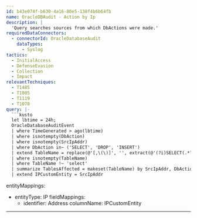 ```yaml
---
id: b43e074f-b630-4a16-80e5-138f4b6b64fb
name: OracleDBAudit - Action by Ip
description: |
  'Query searches sources from which DbActions were made.'
requiredDataConnectors:
  - connectorId: OracleDatabaseAudit
    dataTypes:
      - Syslog
tactics:
  - InitialAccess
  - DefenseEvasion
  - Collection
  - Impact
relevantTechniques:
  - T1485
  - T1005
  - T1119
  - T1078
query: |-
  ```kusto
  let lbtime = 24h;
  OracleDatabaseAuditEvent
  | where TimeGenerated > ago(lbtime)
  | where isnotempty(DbAction)
  | where isnotempty(SrcIpAddr)
  | where DbAction in~ ('SELECT', 'DROP', 'INSERT')
  | extend TableName = replace(@'[,\(\)]', '', extract(@'(?i)SELECT(.*?)FROM\s(.*?)\s', 2, Action))
  | where isnotempty(TableName)
  | where TableName !~ 'select'
  | summarize TablesAffected = makeset(TableName) by SrcIpAddr, DbAction
  | extend IPCustomEntity = SrcIpAddr
  ```
entityMappings:
  - entityType: IP
    fieldMappings:
      - identifier: Address
        columnName: IPCustomEntity
---
```


